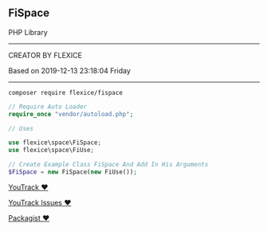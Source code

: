 ## FiSpace

PHP Library


------------

CREATOR BY FLEXICE

Based on 2019-12-13 23:18:04 Friday

------------

`
composer require flexice/fispace
`

```php
// Require Auto Loader
require_once "vendor/autoload.php";

// Uses

use flexice\space\FiSpace;
use flexice\space\FiUse;

// Create Example Class FiSpace And Add In His Arguments
$FiSpace = new FiSpace(new FiUse());
```

[YouTrack &hearts;](https://fisystems.myjetbrains.com/youtrack/projects/26130ed0-e9e4-414c-9826-4bf79e27e724 "YouTrack")

[YouTrack Issues &hearts;](https://fisystems.myjetbrains.com/youtrack/issues "YouTrack Issues")

[Packagist &hearts;](https://packagist.org/packages/flexice/fispace "Packagist")